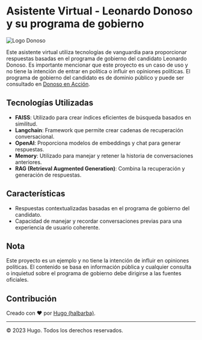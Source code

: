 # Asistente Virtual - Leonardo Donoso y su programa de gobierno

![Logo Donoso](https://donosoenaccion.com/wp-content/uploads/2023/08/Logo_Donoso.png)

Este asistente virtual utiliza tecnologías de vanguardia para proporcionar respuestas basadas en el programa de gobierno del candidato Leonardo Donoso. Es importante mencionar que este proyecto es un caso de uso y no tiene la intención de entrar en política o influir en opiniones políticas. El programa de gobierno del candidato es de dominio público y puede ser consultado en [Donoso en Acción](https://donosoenaccion.com/).

## Tecnologías Utilizadas

- **FAISS**: Utilizado para crear índices eficientes de búsqueda basados en similitud.
- **Langchain**: Framework que permite crear cadenas de recuperación conversacional.
- **OpenAI**: Proporciona modelos de embeddings y chat para generar respuestas.
- **Memory**: Utilizado para manejar y retener la historia de conversaciones anteriores.
- **RAG (Retrieval Augmented Generation)**: Combina la recuperación y generación de respuestas.

## Características

- Respuestas contextualizadas basadas en el programa de gobierno del candidato.
- Capacidad de manejar y recordar conversaciones previas para una experiencia de usuario coherente.

## Nota

Este proyecto es un ejemplo y no tiene la intención de influir en opiniones políticas. El contenido se basa en información pública y cualquier consulta o inquietud sobre el programa de gobierno debe dirigirse a las fuentes oficiales.

## Contribución

Creado con ❤️ por [Hugo (halbarba)](https://github.com/aquilu).

---

© 2023 Hugo. Todos los derechos reservados.

